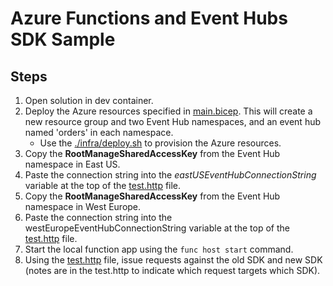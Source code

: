 # Azure Functions and Event Hubs SDK Sample

## Steps
1. Open solution in dev container.
1. Deploy the Azure resources specified in [main.bicep](./infra/main.bicep).  This will create a new resource group and two Event Hub namespaces, and an event hub named 'orders' in each namespace.
    - Use the [./infra/deploy.sh](./infra/deploy.sh) to provision the Azure resources.
1. Copy the **RootManageSharedAccessKey** from the Event Hub namespace in East US.  
1. Paste the connection string into the _eastUSEventHubConnectionString_ variable at the top of the [test.http](/test.http) file.
1. Copy the **RootManageSharedAccessKey** from the Event Hub namespace in West Europe.
1.  Paste the connection string into the westEuropeEventHubConnectionString variable at the top of the [test.http](/test.http) file.
1. Start the local function app using the `func host start` command.
1. Using the [test.http](/test.http) file, issue requests against the old SDK and new SDK (notes are in the test.http to indicate which request targets which SDK).
